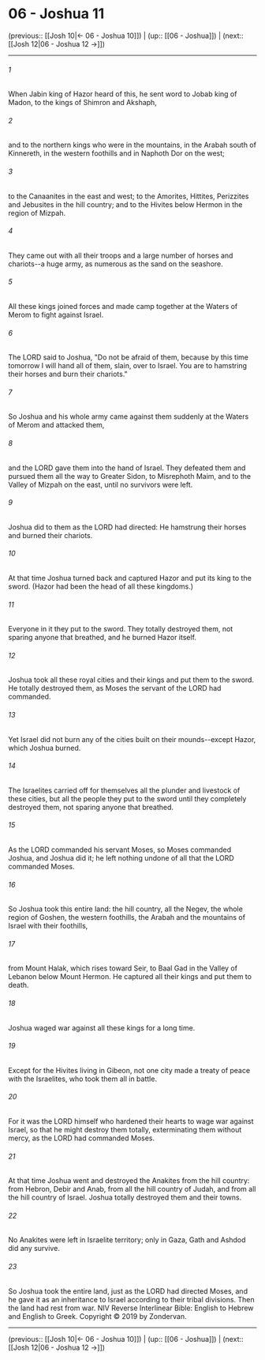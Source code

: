 # 06 - Joshua 11

(previous:: [[Josh 10|← 06 - Joshua 10]]) | (up:: [[06 - Joshua]]) | (next:: [[Josh 12|06 - Joshua 12 →]])

***


###### 1 
When Jabin king of Hazor heard of this, he sent word to Jobab king of Madon, to the kings of Shimron and Akshaph, 

###### 2 
and to the northern kings who were in the mountains, in the Arabah south of Kinnereth, in the western foothills and in Naphoth Dor on the west; 

###### 3 
to the Canaanites in the east and west; to the Amorites, Hittites, Perizzites and Jebusites in the hill country; and to the Hivites below Hermon in the region of Mizpah. 

###### 4 
They came out with all their troops and a large number of horses and chariots--a huge army, as numerous as the sand on the seashore. 

###### 5 
All these kings joined forces and made camp together at the Waters of Merom to fight against Israel. 

###### 6 
The LORD said to Joshua, "Do not be afraid of them, because by this time tomorrow I will hand all of them, slain, over to Israel. You are to hamstring their horses and burn their chariots." 

###### 7 
So Joshua and his whole army came against them suddenly at the Waters of Merom and attacked them, 

###### 8 
and the LORD gave them into the hand of Israel. They defeated them and pursued them all the way to Greater Sidon, to Misrephoth Maim, and to the Valley of Mizpah on the east, until no survivors were left. 

###### 9 
Joshua did to them as the LORD had directed: He hamstrung their horses and burned their chariots. 

###### 10 
At that time Joshua turned back and captured Hazor and put its king to the sword. (Hazor had been the head of all these kingdoms.) 

###### 11 
Everyone in it they put to the sword. They totally destroyed them, not sparing anyone that breathed, and he burned Hazor itself. 

###### 12 
Joshua took all these royal cities and their kings and put them to the sword. He totally destroyed them, as Moses the servant of the LORD had commanded. 

###### 13 
Yet Israel did not burn any of the cities built on their mounds--except Hazor, which Joshua burned. 

###### 14 
The Israelites carried off for themselves all the plunder and livestock of these cities, but all the people they put to the sword until they completely destroyed them, not sparing anyone that breathed. 

###### 15 
As the LORD commanded his servant Moses, so Moses commanded Joshua, and Joshua did it; he left nothing undone of all that the LORD commanded Moses. 

###### 16 
So Joshua took this entire land: the hill country, all the Negev, the whole region of Goshen, the western foothills, the Arabah and the mountains of Israel with their foothills, 

###### 17 
from Mount Halak, which rises toward Seir, to Baal Gad in the Valley of Lebanon below Mount Hermon. He captured all their kings and put them to death. 

###### 18 
Joshua waged war against all these kings for a long time. 

###### 19 
Except for the Hivites living in Gibeon, not one city made a treaty of peace with the Israelites, who took them all in battle. 

###### 20 
For it was the LORD himself who hardened their hearts to wage war against Israel, so that he might destroy them totally, exterminating them without mercy, as the LORD had commanded Moses. 

###### 21 
At that time Joshua went and destroyed the Anakites from the hill country: from Hebron, Debir and Anab, from all the hill country of Judah, and from all the hill country of Israel. Joshua totally destroyed them and their towns. 

###### 22 
No Anakites were left in Israelite territory; only in Gaza, Gath and Ashdod did any survive. 

###### 23 
So Joshua took the entire land, just as the LORD had directed Moses, and he gave it as an inheritance to Israel according to their tribal divisions. Then the land had rest from war. NIV Reverse Interlinear Bible: English to Hebrew and English to Greek. Copyright © 2019 by Zondervan.

***

(previous:: [[Josh 10|← 06 - Joshua 10]]) | (up:: [[06 - Joshua]]) | (next:: [[Josh 12|06 - Joshua 12 →]])

